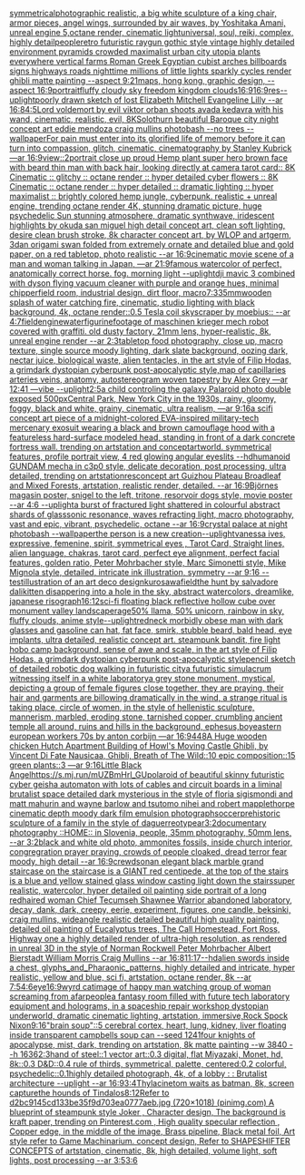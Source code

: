 [symmetrical](https://www.ebank.nz/aiartgenerator?category=symmetrical)[photographic realistic, a big white sculpture of a king chair, armor pieces, angel wings, surrounded by air waves, by Yoshitaka Amani, unreal engine 5,octane render, cinematic light](https://www.ebank.nz/aiartgenerator?category=photographic%20realistic%2C%20a%20big%20white%20sculpture%20of%20a%20king%20chair%2C%20armor%20pieces%2C%20angel%20wings%2C%20surrounded%20by%20air%20waves%2C%20by%20Yoshitaka%20Amani%2C%20unreal%20engine%205%2Coctane%20render%2C%20cinematic%20light)[universal, soul, reiki, complex, highly detail](https://www.ebank.nz/aiartgenerator?category=universal%2C%20soul%2C%20reiki%2C%20complex%2C%20highly%20detail)[people](https://www.ebank.nz/aiartgenerator?category=people)[retro futuristic raygun gothic style vintage highly detailed environment pyramids crowded maximalist urban city utopia plants everywhere vertical farms Roman Greek Egyptian cubist arches billboards signs highways roads nighttime millions of little lights sparkly cycles render ghibli matte painting --aspect 9:21](https://www.ebank.nz/aiartgenerator?category=retro%20futuristic%20raygun%20gothic%20style%20vintage%20highly%20detailed%20environment%20pyramids%20crowded%20maximalist%20urban%20city%20utopia%20plants%20everywhere%20vertical%20farms%20Roman%20Greek%20Egyptian%20cubist%20arches%20billboards%20signs%20highways%20roads%20nighttime%20millions%20of%20little%20lights%20sparkly%20cycles%20render%20ghibli%20matte%20painting%20--aspect%209%3A21)[maps,  hong kong,  graphic design,  --aspect 16:9](https://www.ebank.nz/aiartgenerator?category=maps%2C%20%20hong%20kong%2C%20%20graphic%20design%2C%20%20--aspect%2016%3A9)[portrait](https://www.ebank.nz/aiartgenerator?category=portrait)[fluffy cloudy sky freedom kingdom clouds](https://www.ebank.nz/aiartgenerator?category=fluffy%20cloudy%20sky%20freedom%20kingdom%20clouds)[16:9](https://www.ebank.nz/aiartgenerator?category=16%3A9)[16:9](https://www.ebank.nz/aiartgenerator?category=16%3A9)[res](https://www.ebank.nz/aiartgenerator?category=res)[--uplight](https://www.ebank.nz/aiartgenerator?category=--uplight)[poorly drawn sketch of lost Elizabeth Mitchell Evangeline Lilly --ar 16:8](https://www.ebank.nz/aiartgenerator?category=poorly%20drawn%20sketch%20of%20lost%20Elizabeth%20Mitchell%20Evangeline%20Lilly%20--ar%2016%3A8)[4:5](https://www.ebank.nz/aiartgenerator?category=4%3A5)[Lord voldemort by evil viktor orban shoots avada kedavra with his wand, cinematic, realistic, evil, 8K](https://www.ebank.nz/aiartgenerator?category=Lord%20voldemort%20by%20evil%20viktor%20orban%20shoots%20avada%20kedavra%20with%20his%20wand%2C%20cinematic%2C%20realistic%2C%20evil%2C%208K)[Solothurn beautiful Baroque city night concept art eddie mendoza craig mullins photobash --no trees --wallpaper](https://www.ebank.nz/aiartgenerator?category=Solothurn%20beautiful%20Baroque%20city%20night%20concept%20art%20eddie%20mendoza%20craig%20mullins%20photobash%20--no%20trees%20--wallpaper)[For pain must enter into its glorified life of memory before it can turn into compassion, glitch, cinematic, cinematography by Stanley Kubrick —ar 16:9](https://www.ebank.nz/aiartgenerator?category=For%20pain%20must%20enter%20into%20its%20glorified%20life%20of%20memory%20before%20it%20can%20turn%20into%20compassion%2C%20glitch%2C%20cinematic%2C%20cinematography%20by%20Stanley%20Kubrick%20%E2%80%94ar%2016%3A9)[view::2](https://www.ebank.nz/aiartgenerator?category=view%3A%3A2)[portrait close up proud Hemp plant super hero brown face with beard thin man with back hair, looking directly at camera  tarot card:: 8K Cinematic :: glitchy :: octane render :: hyper detailed cyber flowers :: 8K Cinematic :: octane render :: hyper detailed :: dramatic lighting :: hyper maximalist :: brightly colored hemp jungle, cyberpunk. realistic + unreal engine, trending octane render 4K, stunning dramatic picture, huge psychedelic Sun stunning atmosphere, dramatic synthwave, iridescent highlights by okuda san miguel high detail concept art, clean soft lighting, desire clean brush stroke, 8k character concept art, by WLOP and artgerm, 3d](https://www.ebank.nz/aiartgenerator?category=portrait%20close%20up%20proud%20Hemp%20plant%20super%20hero%20brown%20face%20with%20beard%20thin%20man%20with%20back%20hair%2C%20looking%20directly%20at%20camera%20%20tarot%20card%3A%3A%208K%20Cinematic%20%3A%3A%20glitchy%20%3A%3A%20octane%20render%20%3A%3A%20hyper%20detailed%20cyber%20flowers%20%3A%3A%208K%20Cinematic%20%3A%3A%20octane%20render%20%3A%3A%20hyper%20detailed%20%3A%3A%20dramatic%20lighting%20%3A%3A%20hyper%20maximalist%20%3A%3A%20brightly%20colored%20hemp%20jungle%2C%20cyberpunk.%20realistic%20%2B%20unreal%20engine%2C%20trending%20octane%20render%204K%2C%20stunning%20dramatic%20picture%2C%20huge%20psychedelic%20Sun%20stunning%20atmosphere%2C%20dramatic%20synthwave%2C%20iridescent%20highlights%20by%20okuda%20san%20miguel%20high%20detail%20concept%20art%2C%20clean%20soft%20lighting%2C%20desire%20clean%20brush%20stroke%2C%208k%20character%20concept%20art%2C%20by%20WLOP%20and%20artgerm%2C%203d)[an origami swan folded from extremely ornate and detailed blue and gold paper, on a red tabletop, photo realistic --ar 16:9](https://www.ebank.nz/aiartgenerator?category=an%20origami%20swan%20folded%20from%20extremely%20ornate%20and%20detailed%20blue%20and%20gold%20paper%2C%20on%20a%20red%20tabletop%2C%20photo%20realistic%20--ar%2016%3A9)[cinematic movie scene of a man and woman talking in Japan, —ar 21:9](https://www.ebank.nz/aiartgenerator?category=cinematic%20movie%20scene%20of%20a%20man%20and%20woman%20talking%20in%20Japan%2C%20%E2%80%94ar%2021%3A9)[famous watercolor of perfect, anatomically correct horse. fog. morning light --uplight](https://www.ebank.nz/aiartgenerator?category=famous%20watercolor%20of%20perfect%2C%20anatomically%20correct%20horse.%20fog.%20morning%20light%20--uplight)[dji mavic 3 combined with dyson flying vacuum cleaner with purple and orange hues, minimal chipperfield room, industrial design, dirt floor, macro](https://www.ebank.nz/aiartgenerator?category=dji%20mavic%203%20combined%20with%20dyson%20flying%20vacuum%20cleaner%20with%20purple%20and%20orange%20hues%2C%20minimal%20chipperfield%20room%2C%20industrial%20design%2C%20dirt%20floor%2C%20macro)[7:3](https://www.ebank.nz/aiartgenerator?category=7%3A3)[35mm](https://www.ebank.nz/aiartgenerator?category=35mm)[wooden splash of water catching fire, cinematic, studio lighting with black background, 4k, octane render::0.5 Tesla coil skyscraper by moebius:: --ar 4:7](https://www.ebank.nz/aiartgenerator?category=wooden%20splash%20of%20water%20catching%20fire%2C%20cinematic%2C%20studio%20lighting%20with%20black%20background%2C%204k%2C%20octane%20render%3A%3A0.5%20Tesla%20coil%20skyscraper%20by%20moebius%3A%3A%20--ar%204%3A7)[field](https://www.ebank.nz/aiartgenerator?category=field)[engine](https://www.ebank.nz/aiartgenerator?category=engine)[water](https://www.ebank.nz/aiartgenerator?category=water)[figurine](https://www.ebank.nz/aiartgenerator?category=figurine)[footage of maschinen krieger mech robot covered with graffiti. old dusty factory,  21mm lens, hyper-realistic, 8k, unreal engine render --ar 2:3](https://www.ebank.nz/aiartgenerator?category=footage%20of%20maschinen%20krieger%20mech%20robot%20covered%20with%20graffiti.%20old%20dusty%20factory%2C%20%2021mm%20lens%2C%20hyper-realistic%2C%208k%2C%20unreal%20engine%20render%20--ar%202%3A3)[tabletop food photography, close up, macro texture, single source moody lighting, dark slate background, oozing dark, nectar juice, biological waste, alien tentacles, in the art style of Filip Hodas, a grimdark dystopian cyberpunk post-apocalyptic style,](https://www.ebank.nz/aiartgenerator?category=tabletop%20food%20photography%2C%20close%20up%2C%20macro%20texture%2C%20single%20source%20moody%20lighting%2C%20dark%20slate%20background%2C%20oozing%20dark%2C%20nectar%20juice%2C%20biological%20waste%2C%20alien%20tentacles%2C%20in%20the%20art%20style%20of%20Filip%20Hodas%2C%20a%20grimdark%20dystopian%20cyberpunk%20post-apocalyptic%20style%2C)[map of capillaries arteries veins, anatomy, autostereogram woven tapestry by Alex Grey —ar 12:41 —vibe --uplight](https://www.ebank.nz/aiartgenerator?category=map%20of%20capillaries%20arteries%20veins%2C%20anatomy%2C%20autostereogram%20woven%20tapestry%20by%20Alex%20Grey%20%E2%80%94ar%2012%3A41%20%E2%80%94vibe%20--uplight)[2:5](https://www.ebank.nz/aiartgenerator?category=2%3A5)[a child controling the galaxy Palaroid photo double exposed 500px](https://www.ebank.nz/aiartgenerator?category=a%20child%20controling%20the%20galaxy%20Palaroid%20photo%20double%20exposed%20500px)[Central Park, New York City in the 1930s, rainy, gloomy, foggy, black and white, grainy, cinematic, ultra realism, —ar 9:16](https://www.ebank.nz/aiartgenerator?category=Central%20Park%2C%20New%20York%20City%20in%20the%201930s%2C%20rainy%2C%20gloomy%2C%20foggy%2C%20black%20and%20white%2C%20grainy%2C%20cinematic%2C%20ultra%20realism%2C%20%E2%80%94ar%209%3A16)[a scifi concept art piece of a midnight-colored EVA-inspired military-tech mercenary exosuit wearing a black and brown camouflage hood with a featureless hard-surface modeled head, standing in front of a dark concrete fortress wall. trending on artstation and conceptartworld. symmetrical features, profile portrait view,  4 red glowing angular eyeslits --hd](https://www.ebank.nz/aiartgenerator?category=a%20scifi%20concept%20art%20piece%20of%20a%20midnight-colored%20EVA-inspired%20military-tech%20mercenary%20exosuit%20wearing%20a%20black%20and%20brown%20camouflage%20hood%20with%20a%20featureless%20hard-surface%20modeled%20head%2C%20standing%20in%20front%20of%20a%20dark%20concrete%20fortress%20wall.%20trending%20on%20artstation%20and%20conceptartworld.%20symmetrical%20features%2C%20profile%20portrait%20view%2C%20%204%20red%20glowing%20angular%20eyeslits%20--hd)[humanoid GUNDAM mecha in c3p0 style, delicate decoration, post processing, ultra detailed, trending on artstation](https://www.ebank.nz/aiartgenerator?category=humanoid%20GUNDAM%20mecha%20in%20c3p0%20style%2C%20delicate%20decoration%2C%20post%20processing%2C%20ultra%20detailed%2C%20trending%20on%20artstation)[res](https://www.ebank.nz/aiartgenerator?category=res)[concept art Guizhou Plateau Broadleaf and Mixed Forests, artstation, realistic render, detailed. --ar 16:9](https://www.ebank.nz/aiartgenerator?category=concept%20art%20Guizhou%20Plateau%20Broadleaf%20and%20Mixed%20Forests%2C%20artstation%2C%20realistic%20render%2C%20detailed.%20--ar%2016%3A9)[Björnes magasin poster, snigel to the left, tritone, resorvoir dogs style, movie poster --ar 4:6 --uplight](https://www.ebank.nz/aiartgenerator?category=Bj%C3%B6rnes%20magasin%20poster%2C%20snigel%20to%20the%20left%2C%20tritone%2C%20resorvoir%20dogs%20style%2C%20movie%20poster%20--ar%204%3A6%20--uplight)[a burst of fractured light shattered in colourful abstract shards of glass](https://www.ebank.nz/aiartgenerator?category=a%20burst%20of%20fractured%20light%20shattered%20in%20colourful%20abstract%20shards%20of%20glass)[sonic resonance, waves refracting light, macro photography, vast and epic, vibrant, psychedelic, octane --ar 16:9](https://www.ebank.nz/aiartgenerator?category=sonic%20resonance%2C%20waves%20refracting%20light%2C%20macro%20photography%2C%20vast%20and%20epic%2C%20vibrant%2C%20psychedelic%2C%20octane%20--ar%2016%3A9)[crystal palace at night photobash --wallpaper](https://www.ebank.nz/aiartgenerator?category=crystal%20palace%20at%20night%20photobash%20--wallpaper)[the person is a new creation](https://www.ebank.nz/aiartgenerator?category=the%20person%20is%20a%20new%20creation)[--uplight](https://www.ebank.nz/aiartgenerator?category=--uplight)[vanessa ives, expressive, femenine, spirit,  symmetrical eyes , Tarot Card, Straight lines, alien language, chakras, tarot card, perfect eye alignment, perfect facial features, golden ratio, Peter Mohrbacher style, Marc Simonetti style, Mike Mignola style, detailed, intricate ink illustration, symmetry --ar 9:16 --test](https://www.ebank.nz/aiartgenerator?category=vanessa%20ives%2C%20expressive%2C%20femenine%2C%20spirit%2C%20%20symmetrical%20eyes%20%2C%20Tarot%20Card%2C%20Straight%20lines%2C%20alien%20language%2C%20chakras%2C%20tarot%20card%2C%20perfect%20eye%20alignment%2C%20perfect%20facial%20features%2C%20golden%20ratio%2C%20Peter%20Mohrbacher%20style%2C%20Marc%20Simonetti%20style%2C%20Mike%20Mignola%20style%2C%20detailed%2C%20intricate%20ink%20illustration%2C%20symmetry%20--ar%209%3A16%20--test)[illustration of an art deco design](https://www.ebank.nz/aiartgenerator?category=illustration%20of%20an%20art%20deco%20design)[kurosawa](https://www.ebank.nz/aiartgenerator?category=kurosawa)[field](https://www.ebank.nz/aiartgenerator?category=field)[the hunt by salvadore dali](https://www.ebank.nz/aiartgenerator?category=the%20hunt%20by%20salvadore%20dali)[kitten disappering into a hole in the sky, abstract watercolors, dreamlike, japanese risograph](https://www.ebank.nz/aiartgenerator?category=kitten%20disappering%20into%20a%20hole%20in%20the%20sky%2C%20abstract%20watercolors%2C%20dreamlike%2C%20japanese%20risograph)[16:12](https://www.ebank.nz/aiartgenerator?category=16%3A12)[sci-fi floating black reflective hollow cube over monument valley landscape](https://www.ebank.nz/aiartgenerator?category=sci-fi%20floating%20black%20reflective%20hollow%20cube%20over%20monument%20valley%20landscape)[rage](https://www.ebank.nz/aiartgenerator?category=rage)[50% llama, 50% unicorn, rainbow in sky, fluffy clouds, anime style](https://www.ebank.nz/aiartgenerator?category=50%25%20llama%2C%2050%25%20unicorn%2C%20rainbow%20in%20sky%2C%20fluffy%20clouds%2C%20anime%20style)[--uplight](https://www.ebank.nz/aiartgenerator?category=--uplight)[redneck morbidly obese man with dark glasses and gasoline can hat, fat face, smirk, stubble beard, bald head, eye implants, ultra detailed, realistic concept art. steampunk bandit, fire light hobo camp background, sense of awe and scale, in the art style of Filip Hodas, a grimdark dystopian cyberpunk post-apocalyptic style](https://www.ebank.nz/aiartgenerator?category=redneck%20morbidly%20obese%20man%20with%20dark%20glasses%20and%20gasoline%20can%20hat%2C%20fat%20face%2C%20smirk%2C%20stubble%20beard%2C%20bald%20head%2C%20eye%20implants%2C%20ultra%20detailed%2C%20realistic%20concept%20art.%20steampunk%20bandit%2C%20fire%20light%20hobo%20camp%20background%2C%20sense%20of%20awe%20and%20scale%2C%20in%20the%20art%20style%20of%20Filip%20Hodas%2C%20a%20grimdark%20dystopian%20cyberpunk%20post-apocalyptic%20style)[pencil sketch of detailed robotic dog walking in futuristic city](https://www.ebank.nz/aiartgenerator?category=pencil%20sketch%20of%20detailed%20robotic%20dog%20walking%20in%20futuristic%20city)[a futuristic simulacrum witnessing itself in a white laboratory](https://www.ebank.nz/aiartgenerator?category=a%20futuristic%20simulacrum%20witnessing%20itself%20in%20a%20white%20laboratory)[a grey stone monument, mystical, depicting a group of female figures close together, they are praying, their hair and garments are billowing dramatically in the wind, a strange ritual is taking place, circle of women, in the style of hellenistic sculpture, mannerism, marbled, eroding stone, tarnished copper, crumbling ancient temple all around, ruins and hills in the background, ephesus,](https://www.ebank.nz/aiartgenerator?category=a%20grey%20stone%20monument%2C%20mystical%2C%20depicting%20a%20group%20of%20female%20figures%20close%20together%2C%20they%20are%20praying%2C%20their%20hair%20and%20garments%20are%20billowing%20dramatically%20in%20the%20wind%2C%20a%20strange%20ritual%20is%20taking%20place%2C%20circle%20of%20women%2C%20in%20the%20style%20of%20hellenistic%20sculpture%2C%20mannerism%2C%20marbled%2C%20eroding%20stone%2C%20tarnished%20copper%2C%20crumbling%20ancient%20temple%20all%20around%2C%20ruins%20and%20hills%20in%20the%20background%2C%20ephesus%2C)[boy](https://www.ebank.nz/aiartgenerator?category=boy)[eastern european workers 70s by anton corbijn —ar 16:9](https://www.ebank.nz/aiartgenerator?category=eastern%20european%20workers%2070s%20by%20anton%20corbijn%20%E2%80%94ar%2016%3A9)[448](https://www.ebank.nz/aiartgenerator?category=448)[A Huge wooden chicken Hutch Apartment Building of Howl's Moving Castle Ghibli, by Vincent Di Fate Nausicaa, Ghibli, Breath of The Wild::10 epic composition::15 green plants::3 —ar 9:16](https://www.ebank.nz/aiartgenerator?category=A%20Huge%20wooden%20chicken%20Hutch%20Apartment%20Building%20of%20Howl%27s%20Moving%20Castle%20Ghibli%2C%20by%20Vincent%20Di%20Fate%20Nausicaa%2C%20Ghibli%2C%20Breath%20of%20The%20Wild%3A%3A10%20epic%20composition%3A%3A15%20green%20plants%3A%3A3%20%E2%80%94ar%209%3A16)[Little Black Angel](https://www.ebank.nz/aiartgenerator?category=Little%20Black%20Angel)[<https://s.mj.run/mUZBmHrl_GU>](https://www.ebank.nz/aiartgenerator?category=%3Chttps%3A//s.mj.run/mUZBmHrl_GU%3E)[polaroid of beautiful skinny futuristic cyber geisha automaton with lots of cables and circuit boards in a liminal brutalist space detailed dark mysterious in the style of floria sigismondi and matt mahurin and wayne barlow and tsutomo nihei and robert mapplethorpe cinematic depth moody dark film emulsion photograph](https://www.ebank.nz/aiartgenerator?category=polaroid%20of%20beautiful%20skinny%20futuristic%20cyber%20geisha%20automaton%20with%20lots%20of%20cables%20and%20circuit%20boards%20in%20a%20liminal%20brutalist%20space%20detailed%20dark%20mysterious%20in%20the%20style%20of%20floria%20sigismondi%20and%20matt%20mahurin%20and%20wayne%20barlow%20and%20tsutomo%20nihei%20and%20robert%20mapplethorpe%20cinematic%20depth%20moody%20dark%20film%20emulsion%20photograph)[soccer](https://www.ebank.nz/aiartgenerator?category=soccer)[prehistoric sculpture of a family in the style of daguerreotype](https://www.ebank.nz/aiartgenerator?category=prehistoric%20sculpture%20of%20a%20family%20in%20the%20style%20of%20daguerreotype)[ar3:2](https://www.ebank.nz/aiartgenerator?category=ar3%3A2)[documentary photography ::HOME:: in Slovenia, people,  35mm photography, 50mm lens, --ar 3:2](https://www.ebank.nz/aiartgenerator?category=documentary%20photography%20%3A%3AHOME%3A%3A%20in%20Slovenia%2C%20people%2C%20%2035mm%20photography%2C%2050mm%20lens%2C%20--ar%203%3A2)[black and white old photo, ammonites fossils, inside church interior, congregration prayer praying, crowds of people cloaked, dread terror fear moody, high detail --ar 16:9](https://www.ebank.nz/aiartgenerator?category=black%20and%20white%20old%20photo%2C%20ammonites%20fossils%2C%20inside%20church%20interior%2C%20congregration%20prayer%20praying%2C%20crowds%20of%20people%20cloaked%2C%20dread%20terror%20fear%20moody%2C%20high%20detail%20--ar%2016%3A9)[crewdson](https://www.ebank.nz/aiartgenerator?category=crewdson)[an elegant black marble grand staircase on the staircase is a GIANT red centipede, at the top of the stairs is a blue and yellow stained glass window casting light down the stairs](https://www.ebank.nz/aiartgenerator?category=an%20elegant%20black%20marble%20grand%20staircase%20on%20the%20staircase%20is%20a%20GIANT%20red%20centipede%2C%20at%20the%20top%20of%20the%20stairs%20is%20a%20blue%20and%20yellow%20stained%20glass%20window%20casting%20light%20down%20the%20stairs)[super realistic, watercolor, hyper detailed oil painting side portrait of a long redhaired woman Chief Tecumseh Shawnee Warrior abandoned laboratory, decay, dank, dark, creepy, eerie, experiment, figures, one candle, beksinki, craig mullins, wideangle realistic detailed beautiful high quality painting, detailed oil painting of Eucalyptus trees, The Call Homestead, Fort Ross, Highway one a highly detailed render of ultra-high resolution, as rendered in unreal 3D in the style of Norman Rockwell Peter Mohrbacher Albert Bierstadt William Morris Craig Mullins --ar 16:8](https://www.ebank.nz/aiartgenerator?category=super%20realistic%2C%20watercolor%2C%20hyper%20detailed%20oil%20painting%20side%20portrait%20of%20a%20long%20redhaired%20woman%20Chief%20Tecumseh%20Shawnee%20Warrior%20abandoned%20laboratory%2C%20decay%2C%20dank%2C%20dark%2C%20creepy%2C%20eerie%2C%20experiment%2C%20figures%2C%20one%20candle%2C%20beksinki%2C%20craig%20mullins%2C%20wideangle%20realistic%20detailed%20beautiful%20high%20quality%20painting%2C%20detailed%20oil%20painting%20of%20Eucalyptus%20trees%2C%20The%20Call%20Homestead%2C%20Fort%20Ross%2C%20Highway%20one%20a%20highly%20detailed%20render%20of%20ultra-high%20resolution%2C%20as%20rendered%20in%20unreal%203D%20in%20the%20style%20of%20Norman%20Rockwell%20Peter%20Mohrbacher%20Albert%20Bierstadt%20William%20Morris%20Craig%20Mullins%20--ar%2016%3A8)[11:17](https://www.ebank.nz/aiartgenerator?category=11%3A17)[--hd](https://www.ebank.nz/aiartgenerator?category=--hd)[alien swords inside a chest, glyphs_and_Pharaonic_patterns, highly detailed and intricate, hyper realistic, yellow and blue, sci fi, artstation, octane render, 8k --ar 7:5](https://www.ebank.nz/aiartgenerator?category=alien%20swords%20inside%20a%20chest%2C%20glyphs_and_Pharaonic_patterns%2C%20highly%20detailed%20and%20intricate%2C%20hyper%20realistic%2C%20yellow%20and%20blue%2C%20sci%20fi%2C%20artstation%2C%20octane%20render%2C%208k%20--ar%207%3A5)[4:6](https://www.ebank.nz/aiartgenerator?category=4%3A6)[eye](https://www.ebank.nz/aiartgenerator?category=eye)[16:9](https://www.ebank.nz/aiartgenerator?category=16%3A9)[wyrd cat](https://www.ebank.nz/aiartgenerator?category=wyrd%20cat)[image of happy man watching group of woman screaming from afar](https://www.ebank.nz/aiartgenerator?category=image%20of%20happy%20man%20watching%20group%20of%20woman%20screaming%20from%20afar)[people](https://www.ebank.nz/aiartgenerator?category=people)[a fantasy room filled with future tech laboratory equipment and holograms, in a spaceship repair workshop dystopian underworld, dramatic cinematic lighting, artstation, immersive,](https://www.ebank.nz/aiartgenerator?category=a%20fantasy%20room%20filled%20with%20future%20tech%20laboratory%20equipment%20and%20holograms%2C%20in%20a%20spaceship%20repair%20workshop%20dystopian%20underworld%2C%20dramatic%20cinematic%20lighting%2C%20artstation%2C%20immersive%2C)[Rock Spock Nixon](https://www.ebank.nz/aiartgenerator?category=Rock%20Spock%20Nixon)[9:16](https://www.ebank.nz/aiartgenerator?category=9%3A16)["brain soup"::5  cerebral cortex, heart, lung, kidney, liver floating inside transparent campbells soup can  --seed  1241](https://www.ebank.nz/aiartgenerator?category=%22brain%20soup%22%3A%3A5%20%20cerebral%20cortex%2C%20heart%2C%20lung%2C%20kidney%2C%20liver%20floating%20inside%20transparent%20campbells%20soup%20can%20%20--seed%20%201241)[four knights of apocalypse, mist, dark, trending on artstation, 8k matte painting --w 3840 --h 1636](https://www.ebank.nz/aiartgenerator?category=four%20knights%20of%20apocalypse%2C%20mist%2C%20dark%2C%20trending%20on%20artstation%2C%208k%20matte%20painting%20--w%203840%20--h%201636)[2:3](https://www.ebank.nz/aiartgenerator?category=2%3A3)[hand of steel::1 vector art::0.3 digital, flat Miyazaki, Monet, hd, 8k::0.3 D&D::0.4 rule of thirds, symmetrical, palette, centered:0.2 colorful, psychedelic::0.1](https://www.ebank.nz/aiartgenerator?category=hand%20of%20steel%3A%3A1%20vector%20art%3A%3A0.3%20digital%2C%20flat%20Miyazaki%2C%20Monet%2C%20hd%2C%208k%3A%3A0.3%20D%26D%3A%3A0.4%20rule%20of%20thirds%2C%20symmetrical%2C%20palette%2C%20centered%3A0.2%20colorful%2C%20psychedelic%3A%3A0.1)[highly detailed photograph, 4k, of a lobby : : Brutalist architecture --uplight --ar 16:9](https://www.ebank.nz/aiartgenerator?category=highly%20detailed%20photograph%2C%204k%2C%20of%20a%20lobby%20%3A%20%3A%20Brutalist%20architecture%20--uplight%20--ar%2016%3A9)[3:4](https://www.ebank.nz/aiartgenerator?category=3%3A4)[Thylacine](https://www.ebank.nz/aiartgenerator?category=Thylacine)[tom waits as batman, 8k, screen capture](https://www.ebank.nz/aiartgenerator?category=tom%20waits%20as%20batman%2C%208k%2C%20screen%20capture)[the hounds of Tindalos](https://www.ebank.nz/aiartgenerator?category=the%20hounds%20of%20Tindalos)[8:12](https://www.ebank.nz/aiartgenerator?category=8%3A12)[Refer to d2bc9145cd133be35f9d703ea0777aeb.jpg (720×1018) (pinimg.com)  A blueprint of steampunk style Joker ,  Character design, The background is kraft paper,  trending on Pinterest.com  , High quality specular reflection ,  Copper  edge, in the middle of the image, Brass pipeline,  Black metal foil,  Art style refer to Game Machinarium.  concept design, Refer to SHAPESHIFTER CONCEPTS  of artstation, cinematic,  8k, high detailed,  volume light,  soft lights,  post processing    --ar 3:5](https://www.ebank.nz/aiartgenerator?category=Refer%20to%20d2bc9145cd133be35f9d703ea0777aeb.jpg%20%28720%C3%971018%29%20%28pinimg.com%29%20%20A%20blueprint%20of%20steampunk%20style%20Joker%20%2C%20%20Character%20design%2C%20The%20background%20is%20kraft%20paper%2C%20%20trending%20on%20Pinterest.com%20%20%2C%20High%20quality%20specular%20reflection%20%2C%20%20Copper%20%20edge%2C%20in%20the%20middle%20of%20the%20image%2C%20Brass%20pipeline%2C%20%20Black%20metal%20foil%2C%20%20Art%20style%20refer%20to%20Game%20Machinarium.%20%20concept%20design%2C%20Refer%20to%20SHAPESHIFTER%20CONCEPTS%20%20of%20artstation%2C%20cinematic%2C%20%208k%2C%20high%20detailed%2C%20%20volume%20light%2C%20%20soft%20lights%2C%20%20post%20processing%20%20%20%20--ar%203%3A5)[3:6](https://www.ebank.nz/aiartgenerator?category=3%3A6)